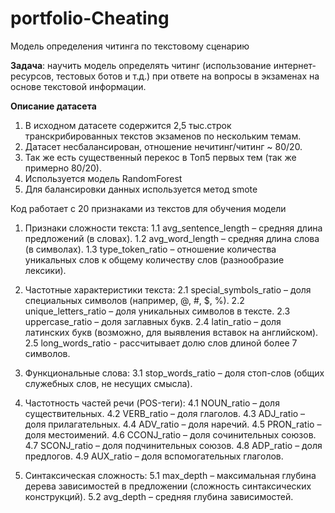 # portfolio-Cheating
Модель определения читинга по текстовому сценарию

**Задача**: научить модель определять читинг (использование интернет-ресурсов, тестовых ботов и т.д.) при ответе на вопросы в экзаменах на основе текстовой информации. 

**Описание датасета**
1. В исходном датасете содержится 2,5 тыс.строк транскрибированных текстов экзаменов по нескольким темам. 
2. Датасет несбалансирован, отношение нечитинг/читинг ~ 80/20.
3. Так же есть существенный перекос в Топ5 первых тем (так же примерно 80/20).
4. Используется модель RandomForest
5. Для балансировки данных используется метод smote

Код работает с 20 признаками из текстов для обучения модели

1. Признаки сложности текста:
1.1 avg_sentence_length – средняя длина предложений (в словах).
1.2 avg_word_length – средняя длина слова (в символах).
1.3 type_token_ratio – отношение количества уникальных слов к общему количеству слов (разнообразие лексики).

2. Частотные характеристики текста:
2.1 special_symbols_ratio – доля специальных символов (например, @, #, $, %).
2.2 unique_letters_ratio – доля уникальных символов в тексте.
2.3 uppercase_ratio – доля заглавных букв.
2.4 latin_ratio – доля латинских букв (возможно, для выявления вставок на английском).
2.5 long_words_ratio - рассчитывает долю слов длиной более 7 символов.

3. Функциональные слова:
3.1 stop_words_ratio – доля стоп-слов (общих служебных слов, не несущих смысла).

4. Частотность частей речи (POS-теги):
4.1 NOUN_ratio – доля существительных.
4.2 VERB_ratio – доля глаголов.
4.3 ADJ_ratio – доля прилагательных.
4.4 ADV_ratio – доля наречий.
4.5 PRON_ratio – доля местоимений.
4.6 CCONJ_ratio – доля сочинительных союзов.
4.7 SCONJ_ratio – доля подчинительных союзов.
4.8 ADP_ratio – доля предлогов.
4.9 AUX_ratio – доля вспомогательных глаголов.

5. Синтаксическая сложность:
5.1 max_depth – максимальная глубина дерева зависимостей в предложении (сложность синтаксических конструкций).
5.2 avg_depth – средняя глубина зависимостей.

